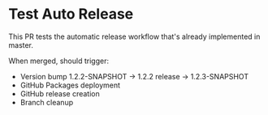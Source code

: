 # Test Auto Release

This PR tests the automatic release workflow that's already implemented in master.

When merged, should trigger:
- Version bump 1.2.2-SNAPSHOT → 1.2.2 release → 1.2.3-SNAPSHOT  
- GitHub Packages deployment
- GitHub release creation
- Branch cleanup